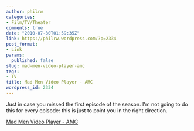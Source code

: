 ```yaml
---
author: philrw
categories:
- Film/TV/Theater
comments: true
date: "2010-07-30T01:59:35Z"
link: https://philrw.wordpress.com/?p=2334
post_format:
- Link
params:
  published: false
slug: mad-men-video-player-amc
tags:
- TV
title: Mad Men Video Player - AMC
wordpress_id: 2334
---
```


Just in case you missed the first episode of the season. I'm not going to do this for every episode: this is just to point you in the right direction.

[Mad Men Video Player - AMC](http://www.amctv.com/shows/mad-men/video)
